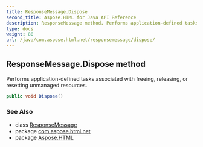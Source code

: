 ```yaml
---
title: ResponseMessage.Dispose
second_title: Aspose.HTML for Java API Reference
description: ResponseMessage method. Performs application-defined tasks associated with freeing releasing or resetting unmanaged resources
type: docs
weight: 80
url: /java/com.aspose.html.net/responsemessage/dispose/
---
```

## ResponseMessage.Dispose method

Performs application-defined tasks associated with freeing, releasing, or resetting unmanaged resources.

```java
public void Dispose()
```

### See Also

* class [ResponseMessage](../)
* package [com.aspose.html.net](../../responsemessage/)
* package [Aspose.HTML](../../../)
